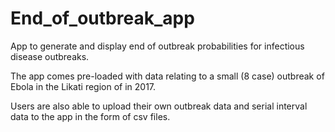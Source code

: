 # End_of_outbreak_app
App to generate and display end of outbreak probabilities for infectious disease outbreaks.  

The app comes pre-loaded with data relating to a small (8 case) outbreak of Ebola in the Likati region of in 2017.  

Users are also able to upload their own outbreak data and serial interval data to the app in the form of csv files.
